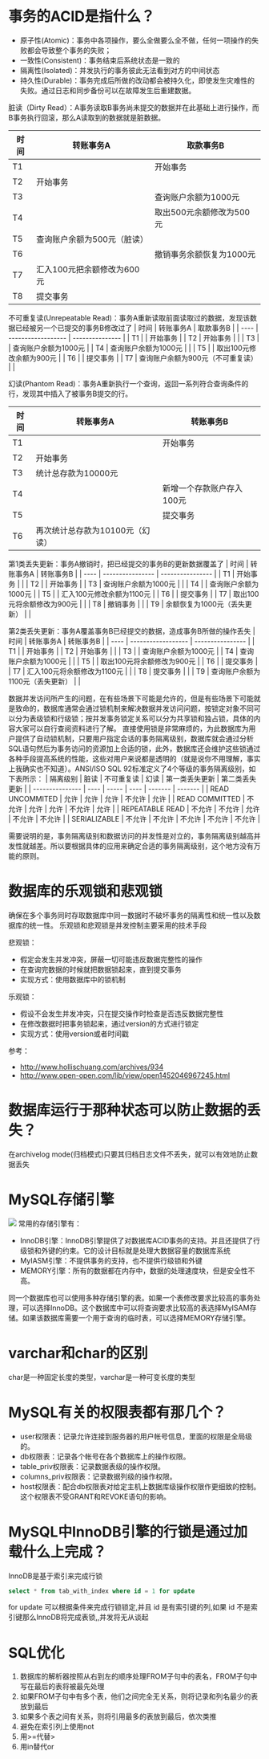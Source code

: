 事务的ACID是指什么？
===============
- 原子性(Atomic)：事务中各项操作，要么全做要么全不做，任何一项操作的失败都会导致整个事务的失败；
- 一致性(Consistent)：事务结束后系统状态是一致的
- 隔离性(Isolated)：并发执行的事务彼此无法看到对方的中间状态
- 持久性(Durable)：事务完成后所做的改动都会被持久化，即使发生灾难性的失败。通过日志和同步备份可以在故障发生后重建数据。

脏读（Dirty Read）：A事务读取B事务尚未提交的数据并在此基础上进行操作，而B事务执行回滚，那么A读取到的数据就是脏数据。

| 时间   | 转账事务A            | 取款事务B           |
| ---- | ---------------- | --------------- |
| T1   |                  | 开始事务            |
| T2   | 开始事务             |                 |
| T3   |                  | 查询账户余额为1000元    |
| T4   |                  | 取出500元余额修改为500元 |
| T5   | 查询账户余额为500元（脏读）  |                 |
| T6   |                  | 撤销事务余额恢复为1000元  |
| T7   | 汇入100元把余额修改为600元 |                 |
| T8   | 提交事务             |                 |

不可重复读(Unrepeatable Read)：事务A重新读取前面读取过的数据，发现该数据已经被另一个已提交的事务B修改过了
| 时间   | 转账事务A              | 取款事务B           |
| ---- | ------------------ | --------------- |
| T1   |                    | 开始事务            |
| T2   | 开始事务               |                 |
| T3   |                    | 查询账户余额为1000元    |
| T4   | 查询账户余额为1000元       |                 |
| T5   |                    | 取出100元修改余额为900元 |
| T6   |                    | 提交事务            |
| T7   | 查询账户余额为900元（不可重复读） |                 |

幻读(Phantom Read)：事务A重新执行一个查询，返回一系列符合查询条件的行，发现其中插入了被事务B提交的行。

| 时间   | 转账事务A              | 转账事务B          |
| ---- | ------------------ | -------------- |
| T1   |                    | 开始事务           |
| T2   | 开始事务               |                |
| T3   | 统计总存款为10000元       |                |
| T4   |                    | 新增一个存款账户存入100元 |
| T5   |                    | 提交事务           |
| T6   | 再次统计总存款为10100元（幻读） |                |

第1类丢失更新：事务A撤销时，把已经提交的事务B的更新数据覆盖了
| 时间   | 转账事务A            | 转账事务B            |
| ---- | ---------------- | ---------------- |
| T1   | 开始事务             |                  |
| T2   |                  | 开始事务             |
| T3   | 查询账户余额为1000元     |                  |
| T4   |                  | 查询账户余额为1000元     |
| T5   |                  | 汇入100元修改余额为1100元 |
| T6   |                  | 提交事务             |
| T7   | 取出100元将余额修改为900元 |                  |
| T8   | 撤销事务             |                  |
| T9   | 余额恢复为1000元（丢失更新） |                  |

第2类丢失更新：事务A覆盖事务B已经提交的数据，造成事务B所做的操作丢失
| 时间   | 转账事务A              | 转账事务B            |
| ---- | ------------------ | ---------------- |
| T1   |                    | 开始事务             |
| T2   | 开始事务               |                  |
| T3   |                    | 查询账户余额为1000元     |
| T4   | 查询账户余额为1000元       |                  |
| T5   |                    | 取出100元将余额修改为900元 |
| T6   |                    | 提交事务             |
| T7   | 汇入100元将余额修改为1100元  |                  |
| T8   | 提交事务               |                  |
| T9   | 查询账户余额为1100元（丢失更新） |                  |

数据并发访问所产生的问题，在有些场景下可能是允许的，但是有些场景下可能就是致命的，数据库通常会通过锁机制来解决数据并发访问问题，按锁定对象不同可以分为表级锁和行级锁；按并发事务锁定关系可以分为共享锁和独占锁，具体的内容大家可以自行查阅资料进行了解。 
直接使用锁是非常麻烦的，为此数据库为用户提供了自动锁机制，只要用户指定会话的事务隔离级别，数据库就会通过分析SQL语句然后为事务访问的资源加上合适的锁，此外，数据库还会维护这些锁通过各种手段提高系统的性能，这些对用户来说都是透明的（就是说你不用理解，事实上我确实也不知道）。ANSI/ISO SQL 92标准定义了4个等级的事务隔离级别，如下表所示：
| 隔离级别            | 脏读   | 不可重复读 | 幻读   | 第一类丢失更新 | 第二类丢失更新 |
| --------------- | ---- | ----- | ---- | ------- | ------- |
| READ UNCOMMITED | 允许   | 允许    | 允许   | 不允许     | 允许      |
| READ COMMITTED  | 不允许  | 允许    | 允许   | 不允许     | 允许      |
| REPEATABLE READ | 不允许  | 不允许   | 允许   | 不允许     | 不允许     |
| SERIALIZABLE    | 不允许  | 不允许   | 不允许  | 不允许     | 不允许     |

需要说明的是，事务隔离级别和数据访问的并发性是对立的，事务隔离级别越高并发性就越差。所以要根据具体的应用来确定合适的事务隔离级别，这个地方没有万能的原则。


数据库的乐观锁和悲观锁
=========

确保在多个事务同时存取数据库中同一数据时不破坏事务的隔离性和统一性以及数据库的统一性。
乐观锁和悲观锁是并发控制主要采用的技术手段

悲观锁：
* 假定会发生并发冲突，屏蔽一切可能违反数据完整性的操作
* 在查询完数据的时候就把数据锁起来，直到提交事务
* 实现方式：使用数据库中的锁机制

乐观锁：
* 假设不会发生并发冲突，只在提交操作时检查是否违反数据完整性
* 在修改数据时把事务锁起来，通过version的方式进行锁定
* 实现方式：使用version或者时间戳

参考：
* http://www.hollischuang.com/archives/934
* http://www.open-open.com/lib/view/open1452046967245.html

数据库运行于那种状态可以防止数据的丢失？
============
在archivelog mode(归档模式)只要其归档日志文件不丢失，就可以有效地防止数据丢失

MySQL存储引擎
==========
![](https://pic4.zhimg.com/80/v2-0bdcf49e62fed1f81161b791f21e84f0_hd.jpg)
常用的存储引擎有：
* InnoDB引擎：InnoDB引擎提供了对数据库ACID事务的支持。并且还提供了行级锁和外键的约束。它的设计目标就是处理大数据容量的数据库系统
* MyIASM引擎：不提供事务的支持，也不提供行级锁和外键
* MEMORY引擎：所有的数据都在内存中，数据的处理速度块，但是安全性不高。

同一个数据库也可以使用多种存储引擎的表。如果一个表修改要求比较高的事务处理，可以选择InnoDB。这个数据库中可以将查询要求比较高的表选择MyISAM存储。如果该数据库需要一个用于查询的临时表，可以选择MEMORY存储引擎。

varchar和char的区别
========
char是一种固定长度的类型，varchar是一种可变长度的类型

MySQL有关的权限表都有那几个？
==========
* user权限表：记录允许连接到服务器的用户帐号信息，里面的权限是全局级的。
* db权限表：记录各个帐号在各个数据库上的操作权限。
* table_priv权限表：记录数据表级的操作权限。
* columns_priv权限表：记录数据列级的操作权限。
* host权限表：配合db权限表对给定主机上数据库级操作权限作更细致的控制。这个权限表不受GRANT和REVOKE语句的影响。

MySQL中InnoDB引擎的行锁是通过加载什么上完成？
===========
InnoDB是基于索引来完成行锁
```sql
select * from tab_with_index where id = 1 for update
```
for update 可以根据条件来完成行锁锁定,并且 id 是有索引键的列,如果 id 不是索引键那么InnoDB将完成表锁,,并发将无从谈起

SQL优化
==========
1. 数据库的解析器按照从右到左的顺序处理FROM子句中的表名，FROM子句中写在最后的表将被最先处理
  1. 如果FROM子句中有多个表，他们之间完全无关系，则将记录和列名最少的表放到最后
  2. 如果多个表之间有关系，则将引用最多的表放到最后，依次类推
2. 避免在索引列上使用not
3. 用>=代替>
4. 用in替代or
